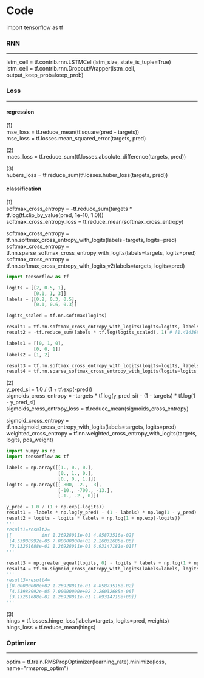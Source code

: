 # Code
import tensorflow as tf

### RNN
---
lstm_cell = tf.contrib.rnn.LSTMCell(lstm_size, state_is_tuple=True)<br/>
lstm_cell = tf.contrib.rnn.DropoutWrapper(lstm_cell, output_keep_prob=keep_prob)

### Loss
---
#### regression
(1)<br/>
mse_loss = tf.reduce_mean(tf.square(pred - targets))<br/>
mse_loss = tf.losses.mean_squared_error(targets, pred)

(2)<br/>
maes_loss = tf.reduce_sum(tf.losses.absolute_difference(targets, pred))

(3)<br/>
hubers_loss = tf.reduce_sum(tf.losses.huber_loss(targets, pred))

#### classification
(1)<br/>
softmax_cross_entropy = -tf.reduce_sum(targets * tf.log(tf.clip_by_value(pred, 1e-10, 1.0)))<br/>
softmax_cross_entropy_loss = tf.reduce_mean(softmax_cross_entropy)

softmax_cross_entropy = tf.nn.softmax_cross_entropy_with_logits(labels=targets, logits=pred)<br/>
softmax_cross_entropy = tf.nn.sparse_softmax_cross_entropy_with_logits(labels=targets, logits=pred)<br/>
softmax_cross_entropy = tf.nn.softmax_cross_entropy_with_logits_v2(labels=targets, logits=pred)
``` python
import tensorflow as tf

logits = [[2, 0.5, 1],
          [0.1, 1, 3]]
labels = [[0.2, 0.3, 0.5],
          [0.1, 0.6, 0.3]]

logits_scaled = tf.nn.softmax(logits)

result1 = tf.nn.softmax_cross_entropy_with_logits(logits=logits, labels=labels) # [1.4143689 1.6642545]
result2 = -tf.reduce_sum(labels * tf.log(logits_scaled), 1) # [1.4143689 1.6642545]

labels1 = [[0, 1, 0],
          [0, 0, 1]]
labels2 = [1, 2]

result3 = tf.nn.softmax_cross_entropy_with_logits(logits=logits, labels=labels1) # [1.9643688  0.17425454]
result4 = tf.nn.sparse_softmax_cross_entropy_with_logits(logits=logits, labels=labels2) # [1.9643688  0.17425454]
```

(2)<br/>
y_pred_si = 1.0 / (1 + tf.exp(-pred))<br/>
sigmoids_cross_entropy = -targets * tf.log(y_pred_si) - (1 - targets) * tf.log(1 - y_pred_si)<br/>
sigmoids_cross_entropy_loss = tf.reduce_mean(sigmoids_cross_entropy)

sigmoid_cross_entropy = tf.nn.sigmoid_cross_entropy_with_logits(labels=targets, logits=pred)<br/>
weighted_cross_entropy = tf.nn.weighted_cross_entropy_with_logits(targets, logits, pos_weight)
``` python
import numpy as np
import tensorflow as tf

labels = np.array([[1., 0., 0.],
                   [0., 1., 0.],
                   [0., 0., 1.]])
logits = np.array([[-800, -2., -3],
                   [-10., -700., -13.],
                   [-1., -2., 0]])

y_pred = 1.0 / (1 + np.exp(-logits))
result1 = -labels * np.log(y_pred) - (1 - labels) * np.log(1 - y_pred)
result2 = logits - logits * labels + np.log(1 + np.exp(-logits))
'''
result1=result2=
[[           inf 1.26928011e-01 4.85873516e-02]
 [4.53988992e-05 7.00000000e+02 2.26032685e-06]
 [3.13261688e-01 1.26928011e-01 6.93147181e-01]]
'''

result3 = np.greater_equal(logits, 0) - logits * labels + np.log(1 + np.exp(-np.abs(logits)))
result4 = tf.nn.sigmoid_cross_entropy_with_logits(labels=labels, logits=logits)
'''
result3=result4=
[[8.00000000e+02 1.26928011e-01 4.85873516e-02]
 [4.53988992e-05 7.00000000e+02 2.26032685e-06]
 [3.13261688e-01 1.26928011e-01 1.69314718e+00]]
'''
```

(3)<br/>
hings = tf.losses.hinge_loss(labels=targets, logits=pred, weights)<br/>
hings_loss = tf.reduce_mean(hings)



### Optimizer
---
optim = tf.train.RMSPropOptimizer(learning_rate).minimize(loss, name="rmsprop_optim")
